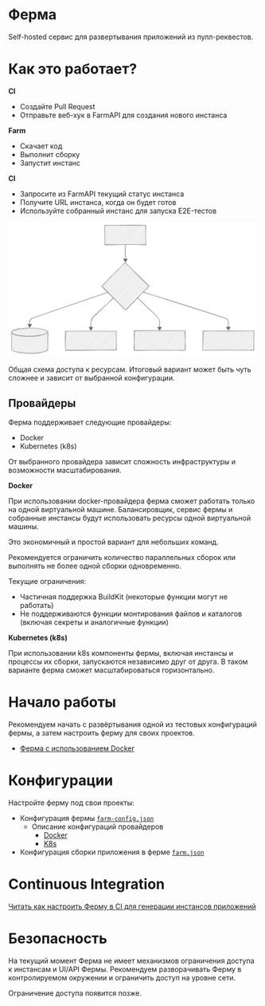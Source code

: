 # Ферма

Self-hosted сервис для развертывания приложений из пулл-реквестов.

# Как это работает?

**CI**

- Создайте Pull Request
- Отправьте веб-хук в FarmAPI для создания нового инстанса

**Farm**

- Скачает код
- Выполнит сборку
- Запустит инстанс

**CI**

- Запросите из FarmAPI текущий статус инстанса
- Получите URL инстанса, когда он будет готов
- Используйте собранный инстанс для запуска E2E-тестов

<img src="../assets/network-schema-01.svg" alt="Network Schema" width="500"/>

Общая схема доступа к ресурсам.
Итоговый вариант может быть чуть сложнее и зависит от выбранной конфигурации.

## Провайдеры

Ферма поддерживает следующие провайдеры:

- Docker
- Kubernetes (k8s)

От выбранного провайдера зависит сложность инфраструктуры и возможности масштабирования.

**Docker**

При использовании docker-провайдера ферма сможет работать только на одной виртуальной машине. Балансировщик, сервис фермы и собранные инстансы будут использовать ресурсы одной виртуальной машины.

Это экономичный и простой вариант для небольших команд.

Рекомендуется ограничить количество параллельных сборок или выполнять не более одной сборки одновременно.

Текущие ограничения:
- Частичная поддержка BuildKit (некоторые функции могут не работать)
- Не поддерживаются функции монтирования файлов и каталогов (включая секреты и аналогичные функции)

**Kubernetes (k8s)**

При использовании k8s компоненты фермы, включая инстансы и процессы их сборки, запускаются независимо друг от друга. В таком варианте ферма сможет масштабироваться горизонтально.

# Начало работы

Рекомендуем начать с развёртывания одной из тестовых конфигураций фермы, а затем настроить ферму для своих проектов.

- [Ферма с использованием Docker](../../base-environments/docker-provider-farm/README-ru.md)

# Конфигурации

Настройте ферму под свои проекты:

- Конфигурация фермы [`farm-config.json`](./farm-config-json.md)
  - Описание конфигураций провайдеров
    - [Docker](./farm-config-json-docker-provider.md)
    - [K8s](./farm-config-json-k8s-provider.md)
- Конфигурация сборки приложения в ферме [`farm.json`](./farm-json.md)

# Continuous Integration

[Читать как настроить Ферму в CI для генерации инстансов приложений](./ci.md)

# Безопасность

На текущий момент Ферма не имеет механизмов ограничения доступа к инстансам и UI/API Фермы. Рекомендуем разворачивать Ферму в контролируемом окружении и ограничить доступ на уровне сети.

Ограничение доступа появится позже.
